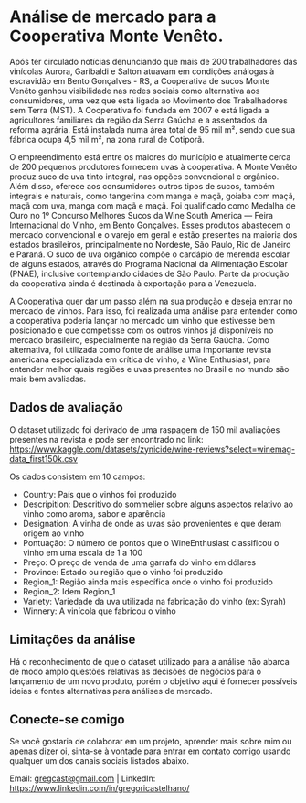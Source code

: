 # Análise de mercado para a Cooperativa Monte Venêto.

Após ter circulado notícias denunciando que mais de 200 trabalhadores das vinícolas Aurora, Garibaldi e Salton atuavam em condições análogas à escravidão em Bento Gonçalves - RS, a Cooperativa de sucos Monte Venêto ganhou visibilidade nas redes sociais como alternativa aos consumidores, uma vez que está ligada ao Movimento dos Trabalhadores sem Terra (MST). A Cooperativa foi fundada em 2007 e está ligada a agricultores familiares da região da Serra Gaúcha e a assentados da reforma agrária. Está instalada numa área total de 95 mil m², sendo que sua fábrica ocupa 4,5 mil m², na zona rural de Cotiporã.

O empreendimento está entre os maiores do município e atualmente cerca de 200 pequenos produtores fornecem uvas à cooperativa. A Monte Venêto produz suco de uva tinto integral, nas opções convencional e orgânico. Além disso, oferece aos consumidores outros tipos de sucos, também integrais e naturais, como tangerina com manga e maçã, goiaba com maçã, maçã com uva, manga com maçã e maçã. Foi qualificado como Medalha de Ouro no 1º Concurso Melhores Sucos da Wine South America — Feira Internacional do Vinho, em Bento Gonçalves. Esses produtos abastecem o mercado convencional e o varejo em geral e estão presentes na maioria dos estados brasileiros, principalmente no Nordeste, São Paulo, Rio de Janeiro e Paraná. O suco de uva orgânico compõe o cardápio de merenda escolar de alguns estados, através do Programa Nacional da Alimentação Escolar (PNAE), inclusive contemplando cidades de São Paulo. Parte da produção da cooperativa ainda é destinada à exportação para a Venezuela.

A Cooperativa quer dar um passo além na sua produção e deseja entrar no mercado de vinhos. Para isso, foi realizada uma análise para entender como a cooperativa poderia lançar no mercado um vinho que estivesse bem posicionado e que competisse com os outros vinhos já disponíveis no mercado brasileiro, especialmente na região da Serra Gaúcha. Como alternativa, foi utilizada como fonte de análise uma importante revista americana especializada em crítica de vinho, a Wine Enthusiast, para entender melhor quais regiões e uvas presentes no Brasil e no mundo são mais bem avaliadas.

## Dados de avaliação

O dataset utilizado foi derivado de uma raspagem de 150 mil avaliações presentes na revista e pode ser encontrado no link: <https://www.kaggle.com/datasets/zynicide/wine-reviews?select=winemag-data_first150k.csv>

Os dados consistem em 10 campos:

- Country: País que o vinhos foi produzido
- Descripition: Descritivo do sommelier sobre alguns aspectos relativo ao vinho como aroma, sabor e aparência
- Designation: A vinha de onde as uvas são provenientes e que deram origem ao vinho
- Pontuação: O número de pontos que o WineEnthusiast classificou o vinho em uma escala de 1 a 100
- Preço: O preço de venda de uma garrafa do vinho em dólares
- Province: Estado ou região que o vinho foi produzido
- Region_1: Região ainda mais específica onde o vinho foi produzido
- Region_2: Idem Region_1
- Variety: Variedade da uva utilizada na fabricação do vinho (ex: Syrah)
- Winnery: A vinícola que fabricou o vinho

## Limitações da análise

Há o reconhecimento de que o dataset utilizado para a análise não abarca de modo amplo questões relativas as decisões de negócios para o lançamento de um novo produto, porém o objetivo aqui é fornecer possíveis ideias e fontes alternativas para análises de mercado.

## Conecte-se comigo

Se você gostaria de colaborar em um projeto, aprender mais sobre mim ou apenas dizer oi, sinta-se à vontade para entrar em contato comigo usando qualquer um dos canais sociais listados abaixo.

Email: <gregcast@gmail.com>
| LinkedIn: <https://www.linkedin.com/in/gregoricastelhano/>
